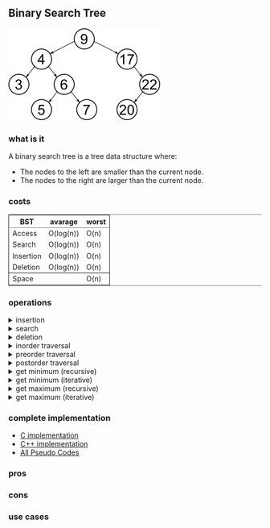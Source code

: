 
## Binary Search Tree

![img](../.img/bst.png)

### what is it

A binary search tree is a tree data structure where:

-   The nodes to the left are smaller than the current node.
-   The nodes to the right are larger than the current node.
### costs

<table border="2" cellspacing="0" cellpadding="6" rules="groups" frame="hsides">


<colgroup>
<col  class="org-left" />

<col  class="org-left" />

<col  class="org-left" />
</colgroup>
<thead>
<tr>
<th scope="col" class="org-left">BST</th>
<th scope="col" class="org-left">avarage</th>
<th scope="col" class="org-left">worst</th>
</tr>
</thead>

<tbody>
<tr>
<td class="org-left">Access</td>
<td class="org-left">O(log(n))</td>
<td class="org-left">O(n)</td>
</tr>


<tr>
<td class="org-left">Search</td>
<td class="org-left">O(log(n))</td>
<td class="org-left">O(n)</td>
</tr>


<tr>
<td class="org-left">Insertion</td>
<td class="org-left">O(log(n))</td>
<td class="org-left">O(n)</td>
</tr>


<tr>
<td class="org-left">Deletion</td>
<td class="org-left">O(log(n))</td>
<td class="org-left">O(n)</td>
</tr>
</tbody>

<tbody>
<tr>
<td class="org-left">Space</td>
<td class="org-left">&#xa0;</td>
<td class="org-left">O(n)</td>
</tr>
</tbody>
</table>

### operations

<details>
<summary>insertion</summary>

- [pseudo code](insertion/pseudo.c)
- [C code](insertion/c-code.c)
- [C++ class](insertion/cpp-class.cpp)

</details>

<details>
<summary>search</summary>

- [pseudo code](search/pseudo.c)
- [C code](search/c-code.c)
- [C++ class](search/cpp-class.cpp)

</details>

<details>
<summary>deletion</summary>

- [pseudo code](deletion/pseudo.c)
- [C code](deletion/c-code.c)
- [C++ class](deletion/cpp-class.cpp)

</details>

<details>
<summary>inorder traversal</summary>

- [pseudo code](inorder-traversal/pseudo.c)
- [C code](inorder-traversal/c-code.c)
- [C++ class](inorder-traversal/cpp-class.cpp)

Inorder traversal can be used to **sort** the binary tree

</details>

<details>
<summary>preorder traversal</summary>

- [pseudo code](preorder-traversal/pseudo.c)
- [C code](preorder-traversal/c-code.c)
- [C++ class](preorder-traversal/cpp-class.cpp)

preorder Traversal can be used to **copy** the binary tree

</details>

<details>
<summary>postorder traversal</summary>

- [pseudo code](postorder-traversal/pseudo.c)
- [C code](postorder-traversal/c-code.c)
- [C++ class](postorder-traversal/cpp-class.cpp)

postorder Traversal can be used to **delete** the binary tree

</details>

<details>
<summary>get minimum (recursive)</summary>

- [pseudo code](get-minimum-recursive/pseudo.c)
- [C code](get-minimum-recursive/c-code.c)
- [C++ class](get-minimum-recursive/cpp-class.cpp)

</details>

<details>
<summary>get minimum (iterative)</summary>

- [pseudo code](get-minimum-iterative/pseudo.c)
- [C code](get-minimum-iterative/c-code.c)
- [C++ class](get-minimum-iterative/cpp-class.cpp)

</details>
    
<details>
<summary>get maximum (recursive)</summary>

- [pseudo code](get-maximum-recursive/pseudo.c)
- [C code](get-maximum-recursive/c-code.c)
- [C++ class](get-maximum-recursive/cpp-class.cpp)

</details>
    
<details>
<summary>get maximum (iterative)</summary>

- [pseudo code](get-maximum-iterative/pseudo.c)
- [C code](get-maximum-iterative/c-code.c)
- [C++ class](get-maximum-iterative/cpp-class.cpp)

</details>
    
### complete implementation
- [C implementation](complete-implementation/c-code.c)
- [C++ implementation](complete-implementation/cpp-class.cpp)
- [All Pseudo Codes](complete-implementation/all-pseudo-code.md)
### pros
### cons
### use cases
